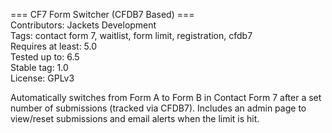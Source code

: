 === CF7 Form Switcher (CFDB7 Based) ===<br/>
Contributors: Jackets Development<br/>
Tags: contact form 7, waitlist, form limit, registration, cfdb7<br/>
Requires at least: 5.0<br/>
Tested up to: 6.5<br/>
Stable tag: 1.0<br/>
License: GPLv3<br/>

Automatically switches from Form A to Form B in Contact Form 7 after a set number of submissions (tracked via CFDB7). Includes an admin page to view/reset submissions and email alerts when the limit is hit.
